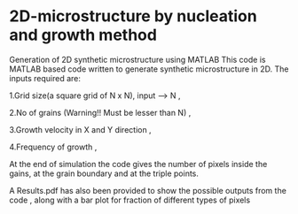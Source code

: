 # 2D-microstructure by nucleation and growth method
Generation of 2D synthetic microstructure using MATLAB
This code is MATLAB based code written to generate synthetic microstructure in 2D.
The inputs required are:

  1.Grid size(a square grid of N x N), input --> N   ,
  
  2.No of grains (Warning!! Must be lesser than N)    ,
  
  3.Growth velocity in X and Y direction , 
  
  4.Frequency of growth   ,
  
 At the end of simulation the code gives the number of pixels inside the gains, at the grain boundary and at the triple points.
 
 A Results.pdf has also been provided to show the possible outputs from the code , along with a bar plot for fraction of different types of pixels
